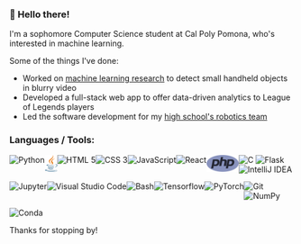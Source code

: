 ### 👋 Hello there! 

I'm a sophomore Computer Science student at Cal Poly Pomona, who's interested in machine learning. 

Some of the things I've done:
 - Worked on [machine learning research](https://github.com/spider-sense/DeepBlur) to detect small handheld objects in blurry video
 - Developed a full-stack web app to offer data-driven analytics to League of Legends players
 - Led the software development for my [high school's robotics team](https://github.com/whsrobotics)

### Languages / Tools:

<img align="left" alt="Python" height="30px" src="https://github.com/gilbarbara/logos/blob/f4c8e8b933aa80ce83b6d6d387e016bf4cb4e376/logos/python.svg" />
<img align="left" alt="Java" height="30px" src="https://github.com/gilbarbara/logos/blob/f4c8e8b933aa80ce83b6d6d387e016bf4cb4e376/logos/java.svg" />
<img align="top" alt="C" height="30px" src="https://github.com/gilbarbara/logos/blob/f4c8e8b933aa80ce83b6d6d387e016bf4cb4e376/logos/c.svg" />

<img align="left" alt="HTML 5" height="30px" src="https://github.com/gilbarbara/logos/blob/f4c8e8b933aa80ce83b6d6d387e016bf4cb4e376/logos/html-5.svg" />
<img align="left" alt="CSS 3" height="30px" src="https://github.com/gilbarbara/logos/blob/f4c8e8b933aa80ce83b6d6d387e016bf4cb4e376/logos/css-3.svg" />
<img align="left" alt="JavaScript" height="30px" src="https://github.com/gilbarbara/logos/blob/f4c8e8b933aa80ce83b6d6d387e016bf4cb4e376/logos/javascript.svg" />
<img align="left" alt="React" height="30px" src="https://github.com/gilbarbara/logos/blob/f4c8e8b933aa80ce83b6d6d387e016bf4cb4e376/logos/react.svg" />
<img align="left" alt="React" height="30px" src="https://github.com/gilbarbara/logos/blob/f4c8e8b933aa80ce83b6d6d387e016bf4cb4e376/logos/php.svg" />
<img align="top" alt="Flask" height="30px" src="https://github.com/gilbarbara/logos/blob/f4c8e8b933aa80ce83b6d6d387e016bf4cb4e376/logos/flask.svg" />

<img align="left" alt="IntelliJ IDEA" height="30px" src="https://github.com/gilbarbara/logos/blob/f4c8e8b933aa80ce83b6d6d387e016bf4cb4e376/logos/intellij-idea.svg" />
<img align="left" alt="Jupyter" height="30px" src="https://github.com/gilbarbara/logos/blob/f4c8e8b933aa80ce83b6d6d387e016bf4cb4e376/logos/jupyter.svg" />
<img align="left" alt="Visual Studio Code" height="30px" src="https://github.com/gilbarbara/logos/blob/f4c8e8b933aa80ce83b6d6d387e016bf4cb4e376/logos/visual-studio-code.svg" />
<img align="left" alt="Bash" height="30px" src="https://github.com/gilbarbara/logos/blob/f4c8e8b933aa80ce83b6d6d387e016bf4cb4e376/logos/bash.svg" />
<img align="top" alt="Git" height="30px" src="https://github.com/gilbarbara/logos/blob/f4c8e8b933aa80ce83b6d6d387e016bf4cb4e376/logos/git.svg" />

<img align="left" alt="Tensorflow" height="30px" src="https://github.com/gilbarbara/logos/blob/f4c8e8b933aa80ce83b6d6d387e016bf4cb4e376/logos/tensorflow.svg" />
<img align="left" alt="PyTorch" height="30px" src="https://github.com/gilbarbara/logos/blob/f4c8e8b933aa80ce83b6d6d387e016bf4cb4e376/logos/pytorch.svg" />  
<img align="left" alt="NumPy" height="30px" src="https://github.com/gilbarbara/logos/blob/f4c8e8b933aa80ce83b6d6d387e016bf4cb4e376/logos/numpy.svg" />
<img align="top" alt="Conda" height="30px" src="https://docs.conda.io/en/latest/_images/conda_logo.svg" />



<br />


Thanks for stopping by!
